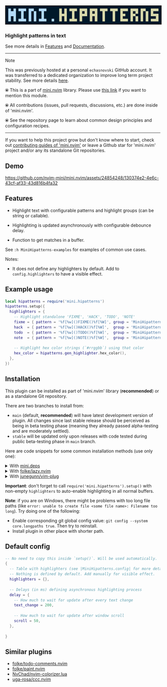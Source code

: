 <p align="center"> <img src="https://github.com/nvim-mini/assets/blob/main/logo-2/logo-hipatterns_readme.png?raw=true" alt="mini.hipatterns" style="max-width:100%;border:solid 2px"/> </p>

### Highlight patterns in text

See more details in [Features](#features) and [Documentation](doc/mini-hipatterns.txt).

---

> [!NOTE]
> This was previously hosted at a personal `echasnovski` GitHub account. It was transferred to a dedicated organization to improve long term project stability. See more details [here](https://github.com/nvim-mini/mini.nvim/discussions/1970).

⦿ This is a part of [mini.nvim](https://github.com/nvim-mini/mini.nvim) library. Please use [this link](https://github.com/nvim-mini/mini.nvim/blob/main/readmes/mini-hipatterns.md) if you want to mention this module.

⦿ All contributions (issues, pull requests, discussions, etc.) are done inside of 'mini.nvim'.

⦿ See the repository page to learn about common design principles and configuration recipes.

---

If you want to help this project grow but don't know where to start, check out [contributing guides of 'mini.nvim'](https://github.com/nvim-mini/mini.nvim/blob/main/CONTRIBUTING.md) or leave a Github star for 'mini.nvim' project and/or any its standalone Git repositories.

## Demo

<!-- Demo source: https://github.com/nvim-mini/assets/blob/main/demo/demo-hipatterns.mp4 -->
https://github.com/nvim-mini/mini.nvim/assets/24854248/130374e2-4e6c-43cf-af33-43d816b4fa32

## Features

- Highlight text with configurable patterns and highlight groups (can be string or callable).

- Highlighting is updated asynchronously with configurable debounce delay.

- Function to get matches in a buffer.

See `:h MiniHipatterns-examples` for examples of common use cases.

Notes:

- It does not define any highlighters by default. Add to `config.highlighters` to have a visible effect.

## Example usage

```lua
local hipatterns = require('mini.hipatterns')
hipatterns.setup({
  highlighters = {
    -- Highlight standalone 'FIXME', 'HACK', 'TODO', 'NOTE'
    fixme = { pattern = '%f[%w]()FIXME()%f[%W]', group = 'MiniHipatternsFixme' },
    hack  = { pattern = '%f[%w]()HACK()%f[%W]',  group = 'MiniHipatternsHack'  },
    todo  = { pattern = '%f[%w]()TODO()%f[%W]',  group = 'MiniHipatternsTodo'  },
    note  = { pattern = '%f[%w]()NOTE()%f[%W]',  group = 'MiniHipatternsNote'  },

    -- Highlight hex color strings (`#rrggbb`) using that color
    hex_color = hipatterns.gen_highlighter.hex_color(),
  },
})
```

## Installation

This plugin can be installed as part of 'mini.nvim' library (**recommended**) or as a standalone Git repository.

There are two branches to install from:

- `main` (default, **recommended**) will have latest development version of plugin. All changes since last stable release should be perceived as being in beta testing phase (meaning they already passed alpha-testing and are moderately settled).
- `stable` will be updated only upon releases with code tested during public beta-testing phase in `main` branch.

Here are code snippets for some common installation methods (use only one):

<details>
<summary>With <a href="https://github.com/nvim-mini/mini.nvim/blob/main/readmes/mini-deps.md">mini.deps</a></summary>

- 'mini.nvim' library:

    | Branch | Code snippet                                  |
    |--------|-----------------------------------------------|
    | Main   | *Follow recommended ‘mini.deps’ installation* |
    | Stable | *Follow recommended ‘mini.deps’ installation* |

- Standalone plugin:

    | Branch | Code snippet                                                         |
    |--------|----------------------------------------------------------------------|
    | Main   | `add(‘nvim-mini/mini.hipatterns’)`                                   |
    | Stable | `add({ source = ‘nvim-mini/mini.hipatterns’, checkout = ‘stable’ })` |

</details>

<details>
<summary>With <a href="https://github.com/folke/lazy.nvim">folke/lazy.nvim</a></summary>

- 'mini.nvim' library:

    | Branch | Code snippet                                  |
    |--------|-----------------------------------------------|
    | Main   | `{ 'nvim-mini/mini.nvim', version = false },` |
    | Stable | `{ 'nvim-mini/mini.nvim', version = '*' },`   |

- Standalone plugin:

    | Branch | Code snippet                                        |
    |--------|-----------------------------------------------------|
    | Main   | `{ 'nvim-mini/mini.hipatterns', version = false },` |
    | Stable | `{ 'nvim-mini/mini.hipatterns', version = '*' },`   |

</details>

<details>
<summary>With <a href="https://github.com/junegunn/vim-plug">junegunn/vim-plug</a></summary>

- 'mini.nvim' library:

    | Branch | Code snippet                                         |
    |--------|------------------------------------------------------|
    | Main   | `Plug 'nvim-mini/mini.nvim'`                         |
    | Stable | `Plug 'nvim-mini/mini.nvim', { 'branch': 'stable' }` |

- Standalone plugin:

    | Branch | Code snippet                                               |
    |--------|------------------------------------------------------------|
    | Main   | `Plug 'nvim-mini/mini.hipatterns'`                         |
    | Stable | `Plug 'nvim-mini/mini.hipatterns', { 'branch': 'stable' }` |

</details>

**Important**: don't forget to call `require('mini.hipatterns').setup()` with non-empty `highlighters` to auto-enable highlighting in all normal buffers.

**Note**: if you are on Windows, there might be problems with too long file paths (like `error: unable to create file <some file name>: Filename too long`). Try doing one of the following:

- Enable corresponding git global config value: `git config --system core.longpaths true`. Then try to reinstall.
- Install plugin in other place with shorter path.

## Default config

```lua
-- No need to copy this inside `setup()`. Will be used automatically.
{
  -- Table with highlighters (see |MiniHipatterns.config| for more details).
  -- Nothing is defined by default. Add manually for visible effect.
  highlighters = {},

  -- Delays (in ms) defining asynchronous highlighting process
  delay = {
    -- How much to wait for update after every text change
    text_change = 200,

    -- How much to wait for update after window scroll
    scroll = 50,
  },

}
```

## Similar plugins

- [folke/todo-comments.nvim](https://github.com/folke/todo-comments.nvim)
- [folke/paint.nvim](https://github.com/folke/paint.nvim)
- [NvChad/nvim-colorizer.lua](https://github.com/NvChad/nvim-colorizer.lua)
- [uga-rosa/ccc.nvim](https://github.com/uga-rosa/ccc.nvim)
